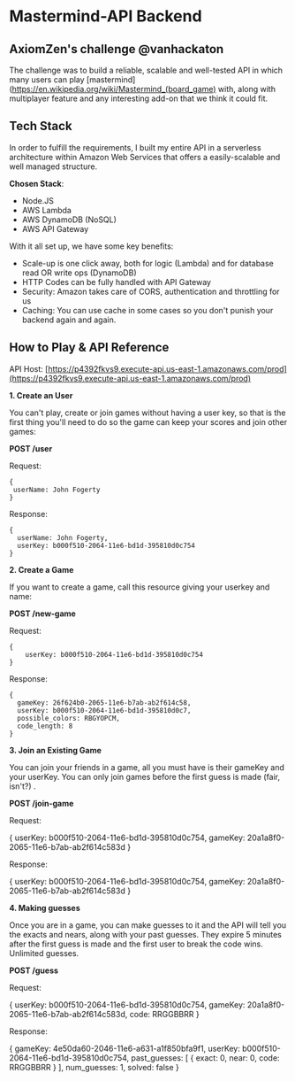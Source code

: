 # Mastermind-API Backend
## AxiomZen's challenge @vanhackaton

The challenge was to build a reliable, scalable and well-tested API in which many users can play [mastermind](https://en.wikipedia.org/wiki/Mastermind_(board_game) with, along with multiplayer feature and any interesting add-on that we think it could fit.

## Tech Stack
In order to fulfill the requirements, I built my entire API in a serverless architecture within Amazon Web Services that offers a easily-scalable and well managed structure.

**Chosen Stack**:

* Node.JS
* AWS Lambda
* AWS DynamoDB (NoSQL)
* AWS API Gateway

With it all set up, we have some key benefits:
* Scale-up is one click away, both for logic (Lambda) and for database read OR write ops (DynamoDB)
* HTTP Codes can be fully handled with API Gateway
* Security: Amazon takes care of CORS, authentication and throttling for us
* Caching: You can use cache in some cases so you don't punish your backend again and again.

## How to Play & API Reference

API Host: [https://p4392fkvs9.execute-api.us-east-1.amazonaws.com/prod](https://p4392fkvs9.execute-api.us-east-1.amazonaws.com/prod)

**1. Create an User**

You can't play, create or join games without having a user key, so that is the first thing you'll need to do so the game can keep your scores and join other games:

**POST /user**

Request: 

	{
     userName: John Fogerty
	}

Response:

	{
      userName: John Fogerty,
      userKey: b000f510-2064-11e6-bd1d-395810d0c754
	}

**2. Create a Game**

If you want to create a game, call this resource giving your userkey and name:

**POST /new-game**

Request: 

	{
		userKey: b000f510-2064-11e6-bd1d-395810d0c754
	}

Response:

	{
      gameKey: 26f624b0-2065-11e6-b7ab-ab2f614c58,
      userKey: b000f510-2064-11e6-bd1d-395810d0c7,
      possible_colors: RBGYOPCM,
      code_length: 8
	}

**3. Join an Existing Game**

You can join your friends in a game, all you must have is their gameKey and your userKey. You can only join games before the first guess is made (fair, isn't?) .

**POST /join-game**

Request: 

  {
    userKey: b000f510-2064-11e6-bd1d-395810d0c754,
    gameKey: 20a1a8f0-2065-11e6-b7ab-ab2f614c583d
  }

Response:

  {
    userKey: b000f510-2064-11e6-bd1d-395810d0c754,
    gameKey: 20a1a8f0-2065-11e6-b7ab-ab2f614c583d
  }

**4. Making guesses**

Once you are in a game, you can make guesses to it and the API will tell you the exacts and nears, along with your past guesses. They expire 5 minutes after the first guess is made and the first user to break the code wins. Unlimited guesses.

**POST /guess**

Request: 

  {
    userKey: b000f510-2064-11e6-bd1d-395810d0c754,
    gameKey: 20a1a8f0-2065-11e6-b7ab-ab2f614c583d,
    code: RRGGBBRR
  }

Response:

  {
    gameKey: 4e50da60-2046-11e6-a631-a1f850bfa9f1,
    userKey: b000f510-2064-11e6-bd1d-395810d0c754,
    past_guesses: [
        {
        exact: 0,
        near: 0,
        code: RRGGBBRR
        }
    ],
    num_guesses: 1,
    solved: false
  }








